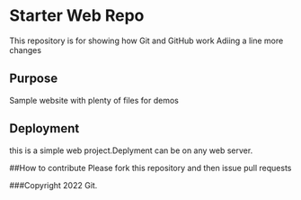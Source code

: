 # Starter Web Repo

This repository is for showing how Git and GitHub work
Adiing a line
more changes
## Purpose

Sample website with plenty of files for demos

## Deployment
this is a simple web project.Deplyment can be on any web server.

##How to contribute
Please fork this repository and then issue pull requests

###Copyright
2022 Git.